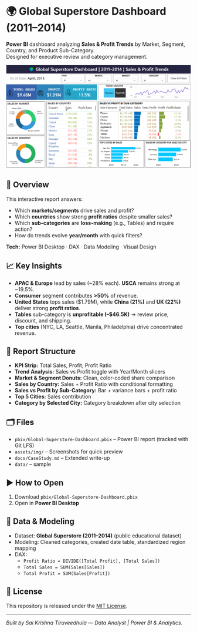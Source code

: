 # 🌍 Global Superstore Dashboard (2011–2014)

**Power BI** dashboard analyzing **Sales & Profit Trends** by Market, Segment, Country, and Product Sub-Category.  
Designed for executive review and category management.

![Dashboard Cover](assets/img/Global-Superstore-Dashboard-Overiew.PNG)

## 🔎 Overview
This interactive report answers:
- Which **markets/segments** drive sales and profit?
- Which **countries** show strong **profit ratios** despite smaller sales?
- Which **sub-categories** are **loss-making** (e.g., Tables) and require action?
- How do trends evolve **year/month** with quick filters?

**Tech:** Power BI Desktop · DAX · Data Modeling · Visual Design

## 📈 Key Insights
- **APAC & Europe** lead by sales (~28% each). **USCA** remains strong at ~19.5%.
- **Consumer** segment contributes **>50%** of revenue.
- **United States** tops sales ($1.79M), while **China (21%)** and **UK (22%)** deliver strong **profit ratios**.
- **Tables** sub-category is **unprofitable (–$46.5K)** → review price, discount, and shipping.
- **Top cities** (NYC, LA, Seattle, Manila, Philadelphia) drive concentrated revenue.

## 🧭 Report Structure
- **KPI Strip:** Total Sales, Profit, Profit Ratio
- **Trend Analysis:** Sales vs Profit toggle with Year/Month slicers
- **Market & Segment Donuts:** Clean, color-coded share comparison
- **Sales by Country:** Sales + Profit Ratio with conditional formatting
- **Sales vs Profit by Sub-Category:** Bar + variance bars + profit ratio
- **Top 5 Cities:** Sales contribution
- **Category by Selected City:** Category breakdown after city selection

## 🗂 Files
- `pbix/Global-Superstore-Dashboard.pbix` – Power BI report (tracked with Git LFS)
- `assets/img/` – Screenshots for quick preview
- `docs/CaseStudy.md` – Extended write-up
- `data/` – sample

## ▶️ How to Open
1. Download `pbix/Global-Superstore-Dashboard.pbix`
2. Open in **Power BI Desktop**

## 🧱 Data & Modeling
- Dataset: **Global Superstore (2011–2014)** (public educational dataset)
- Modeling: Cleaned categories, created date table, standardized region mapping
- DAX:
  - `Profit Ratio = DIVIDE([Total Profit], [Total Sales])`
  - `Total Sales = SUM(Sales[Sales])`
  - `Total Profit = SUM(Sales[Profit])`

## 📜 License
This repository is released under the [MIT License](LICENSE).

---

*Built by Sai Krishna Tiruveedhula — Data Analyst | Power BI & Analytics.*



